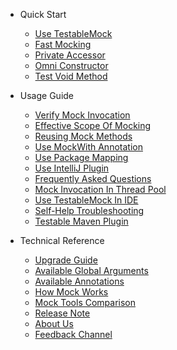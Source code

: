 - Quick Start
  - [Use TestableMock](en-us/doc/setup.md)
  - [Fast Mocking](en-us/doc/use-mock.md)
  - [Private Accessor](en-us/doc/private-accessor.md)
  - [Omni Constructor](en-us/doc/omni-constructor.md)
  - [Test Void Method](en-us/doc/test-void-method.md)

- Usage Guide
  - [Verify Mock Invocation](en-us/doc/invoke-matcher.md)
  - [Effective Scope Of Mocking](en-us/doc/scope-of-mock.md)
  - [Reusing Mock Methods](en-us/doc/mock-method-reusing.md)
  - [Use MockWith Annotation](en-us/doc/use-mock-with.md)
  - [Use Package Mapping](en-us/doc/use-package-mapping.md)
  - [Use IntelliJ Plugin](en-us/doc/use-intellij-plugin.md)
  - [Frequently Asked Questions](en-us/doc/frequently-asked-questions.md)
  - [Mock Invocation In Thread Pool](zh-cn/doc/with-thread-pool.md)
  - [Use TestableMock In IDE](en-us/doc/use-in-ide.md)
  - [Self-Help Troubleshooting](en-us/doc/troubleshooting.md)
  - [Testable Maven Plugin](en-us/doc/use-maven-plugin.md)

- Technical Reference
  - [Upgrade Guide](en-us/doc/upgrade-guide.md)
  - [Available Global Arguments](en-us/doc/javaagent-args.md)
  - [Available Annotations](en-us/doc/annotations.md)
  - [How Mock Works](en-us/doc/design-and-mechanism.md)
  - [Mock Tools Comparison](en-us/doc/comparation.md)
  - [Release Note](en-us/doc/release-note.md)
  - [About Us](en-us/doc/about-us.md)
  - [Feedback Channel](en-us/doc/feedback.md)
